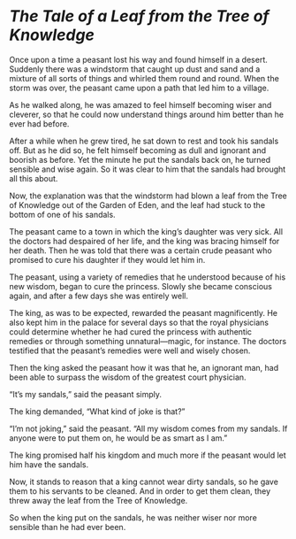 # ***The Tale of a Leaf from the Tree of Knowledge***



Once upon a time a peasant lost his way and found himself in a desert. Suddenly there was a windstorm that caught up dust and sand and a mixture of all sorts of things and whirled them round and round. When the storm was over, the peasant came upon a path that led him to a village.

As he walked along, he was amazed to feel himself becoming wiser and cleverer, so that he could now understand things around him better than he ever had before.

After a while when he grew tired, he sat down to rest and took his sandals off. But as he did so, he felt himself becoming as dull and ignorant and boorish as before. Yet the minute he put the sandals back on, he turned sensible and wise again. So it was clear to him that the sandals had brought all this about.

Now, the explanation was that the windstorm had blown a leaf from the Tree of Knowledge out of the Garden of Eden, and the leaf had stuck to the bottom of one of his sandals.

The peasant came to a town in which the king’s daughter was very sick. All the doctors had despaired of her life, and the king was bracing himself for her death. Then he was told that there was a certain crude peasant who promised to cure his daughter if they would let him in.

The peasant, using a variety of remedies that he understood because of his new wisdom, began to cure the princess. Slowly she became conscious again, and after a few days she was entirely well.

The king, as was to be expected, rewarded the peasant magnificently. He also kept him in the palace for several days so that the royal physicians could determine whether he had cured the princess with authentic remedies or through something unnatural—magic, for instance. The doctors testified that the peasant’s remedies were well and wisely chosen.

Then the king asked the peasant how it was that he, an ignorant man, had been able to surpass the wisdom of the greatest court physician.

“It’s my sandals,” said the peasant simply.

The king demanded, “What kind of joke is that?”

“I’m not joking,” said the peasant. “All my wisdom comes from my sandals. If anyone were to put them on, he would be as smart as I am.”

The king promised half his kingdom and much more if the peasant would let him have the sandals.

Now, it stands to reason that a king cannot wear dirty sandals, so he gave them to his servants to be cleaned. And in order to get them clean, they threw away the leaf from the Tree of Knowledge.

So when the king put on the sandals, he was neither wiser nor more sensible than he had ever been.